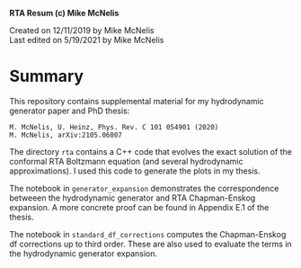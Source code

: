 **RTA Resum (c) Mike McNelis** 

Created on 12/11/2019 by Mike McNelis \
Last edited on 5/19/2021 by Mike McNelis

# Summary

This repository contains supplemental material for my hydrodynamic generator paper and PhD thesis:

	M. McNelis, U. Heinz, Phys. Rev. C 101 054901 (2020)
	M. McNelis, arXiv:2105.06007

The directory `rta` contains a C++ code that evolves the exact solution of the conformal RTA Boltzmann equation (and several hydrodynamic approximations). I used this code to generate the plots in my thesis. 

The notebook in `generator_expansion` demonstrates the correspondence betweeen the hydrodynamic generator and RTA Chapman-Enskog expansion. A more concrete proof can be found in Appendix E.1 of the thesis.  

The notebook in `standard_df_corrections` computes the Chapman-Enskog df corrections up to third order. These are also used to evaluate the terms in the hydrodynamic generator expansion.

